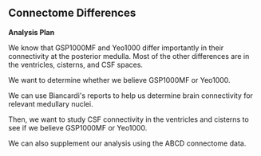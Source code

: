 ## Connectome Differences

**Analysis Plan**

We know that GSP1000MF and Yeo1000 differ importantly in their connectivity at the posterior medulla. Most of the other differences are in the ventricles, cisterns, and CSF spaces. 

We want to determine whether we believe GSP1000MF or Yeo1000. 

We can use Biancardi's reports to help us determine brain connectivity for relevant medullary nuclei. 

Then, we want to study CSF connectivity in the ventricles and cisterns to see if we believe GSP1000MF or Yeo1000.

We can also supplement our analysis using the ABCD connectome data.